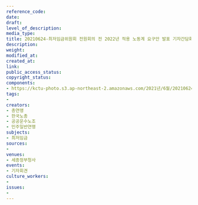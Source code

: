 ```yaml
---
reference_code: 
date: 
draft: 
level_of_description: 
media_type: 
title: 20210624-최저임금위원회 전원회의 전 2022년 적용 노동계 요구안 발표 기자간담회
description: 
weight: 
modified_at: 
created_at: 
link: 
public_access_status: 
copyright_status: 
components:
- https://kctu-photo.s3.ap-northeast-2.amazonaws.com/2021년/6월/20210624-최저임금위원회+전원회의+전+2022년+적용+노동계+요구안+발표+기자간담회/_R621892.jpg
tags:
- 
creators:
- 총연맹
- 한국노총
- 공공운수노조
- 민주일반연맹
subjects:
- 최저임금
sources:
- 
venues:
- 세종정부청사
events:
- 기자회견
culture_workers:
- 
issues:
- 
---
```

